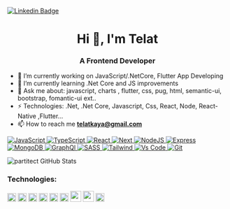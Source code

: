 
[![Linkedin Badge](https://img.shields.io/badge/-telatkaya-blue?style=flat-square&logo=Linkedin&logoColor=white&link=https://www.linkedin.com/in/telat-kaya-1a488a76/)](https://www.linkedin.com/in/telat-kaya-1a488a76/)



<h1 align="center">Hi 👋, I'm Telat</h1>

<h3 align="center">A Frontend Developer</h3>

- 🔭 I’m currently working on JavaScript/.NetCore, Flutter App Developing
- 🌱 I’m currently learning .Net Core and JS improvements
- 💬 Ask me about: javascript, charts , flutter, css,  pug, html, semantic-ui, bootstrap, fomantic-ui ext..
- ⚡ Technologies: .Net, .Net Core, Javascript, Css, React, Node, React-Native ,Flutter... 
- 📫 How to reach me **telatkaya@gmail.com**

<p>
<a href="https://github.com/alsiam?tab=repositories" target="_blank"><img alt="JavaScript"
                        src="https://img.shields.io/badge/-Javascript-F0DB4F?style=for-the-badge&labelColor=black&logo=javascript&logoColor=F0DB4F">
</a>
<!-- HTML -->
<a href="https://github.com/alsiam?tab=repositories" target="_blank"><img alt="TypeScript"
                src="https://img.shields.io/badge/-Typescript-007acc?style=for-the-badge&labelColor=black&logo=typescript&logoColor=007acc">
</a>
<!-- CSS  -->
<a href="https://github.com/alsiam?tab=repositories" target="_blank"><img alt="React"
                src="https://img.shields.io/badge/-React-61DBFB?style=for-the-badge&labelColor=black&logo=react&logoColor=61DBFB">
</a>
<!-- JavaScript -->
<a href="https://github.com/alsiam?tab=repositories" target="_blank"><img alt="Next"
                src="https://img.shields.io/badge/next.js-000000?style=for-the-badge&logo=nextdotjs&logoColor=white">
</a>
<!-- Python -->
<a href="https://github.com/alsiam?tab=repositories" target="_blank"><img alt="NodeJS"
                src="https://img.shields.io/badge/-Nodejs-3C873A?style=for-the-badge&labelColor=black&logo=node.js&logoColor=3C873A">
</a>
<!-- C++ -->
<a href="https://github.com/alsiam?tab=repositories" target="_blank"><img alt="Express"
                src="https://img.shields.io/badge/Express.js-000000?style=for-the-badge&logo=express&logoColor=white">
</a>
<!-- Arduino -->
<a href="https://github.com/alsiam?tab=repositories" target="_blank"><img alt="MongoDB"
                src="https://img.shields.io/badge/MongoDB-4EA94B?style=for-the-badge&logo=mongodb&logoColor=white">
</a>
<a href="https://github.com/alsiam?tab=repositories" target="_blank"><img alt="GraphQl"
                src="https://img.shields.io/badge/-GraphQl-e535ab?style=for-the-badge&labelColor=black&logo=node.js&logoColor=e535ab">
</a>
<!-- Arduino -->
<a href="https://github.com/alsiam?tab=repositories" target="_blank"><img alt="SASS"
                src="https://img.shields.io/badge/Sass-CC6699?style=for-the-badge&logo=sass&logoColor=white">
</a>
<a href="https://github.com/alsiam?tab=repositories" target="_blank"><img alt="Tailwind"
                src="https://img.shields.io/badge/Tailwind%20CSS-092749?style=for-the-badge&logo=tailwindcss&logoColor=06B6D4&labelColor=000000">
</a>
<a href="https://github.com/alsiam?tab=repositories" target="_blank"><img alt="Vs Code"
                src="https://img.shields.io/badge/Visual_Studio-0078d7?style=for-the-badge&logo=visual%20studio&logoColor=white">
</a>
   <a href="https://github.com/alsiam?tab=repositories" target="_blank"><img alt="Git"
                src="https://img.shields.io/badge/Git-F05032?style=for-the-badge&logo=git&logoColor=white">
</a>
</p>

![partitect GitHub Stats](https://server.dooboo.io/github-stats-advanced/partitect)


### Technologies:
<code><img height="20" src="https://user-images.githubusercontent.com/27923376/114383049-c441a180-9b95-11eb-97ca-fe007eb03fd3.png"></code>
<code><img height="20" src="https://user-images.githubusercontent.com/27923376/114383803-a0cb2680-9b96-11eb-989b-acb3ae0b2f62.png"></code>
<code><img height="20" src="https://user-images.githubusercontent.com/27923376/114383612-68c3e380-9b96-11eb-9865-faf3e4084fcc.png"></code>
<code><img height="20" src="https://user-images.githubusercontent.com/27923376/114383605-6792b680-9b96-11eb-9289-994303dd28ae.png"></code>
<code><img height="20" src="https://user-images.githubusercontent.com/27923376/114383422-31553700-9b96-11eb-87b5-aeede4c58590.png"></code>
<code><img height="20" src="https://user-images.githubusercontent.com/27923376/114383598-66618980-9b96-11eb-8a11-53a2a1fe0e36.png"></code> 
<code><img height="25" src="https://user-images.githubusercontent.com/27923376/114383591-63ff2f80-9b96-11eb-8096-324818a6ca3c.png"></code> 
<code><img height="25" src="https://user-images.githubusercontent.com/27923376/114383534-52b62300-9b96-11eb-915e-6248657c704e.png"></code>
<code><img height="20" src="https://user-images.githubusercontent.com/27923376/114383382-25697500-9b96-11eb-9b90-f50c2cc54302.png"></code>
